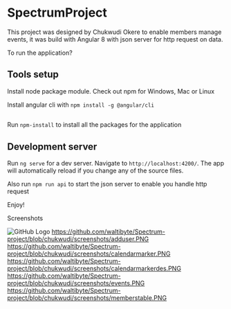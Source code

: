 # SpectrumProject

This project was designed by Chukwudi Okere to enable members manage events, it was build with Angular 8 with json server for http request on data.

To run the application? 

## Tools setup
Install node package module. 
Check out npm for Windows, Mac or Linux

Install angular cli with `npm install -g @angular/cli`


##
Run `npm-install` to install all the packages for the application

## Development server
Run `ng serve` for a dev server. Navigate to `http://localhost:4200/`. The app will automatically reload if you change any of the source files.

Also run `npm run api` to start the json server to enable you handle http request

Enjoy!

Screenshots

![GitHub Logo](https://github.com/waltibyte/Spectrum-project/blob/chukwudi/screenshots/homepage.PNG)
https://github.com/waltibyte/Spectrum-project/blob/chukwudi/screenshots/adduser.PNG
https://github.com/waltibyte/Spectrum-project/blob/chukwudi/screenshots/calendarmarker.PNG
https://github.com/waltibyte/Spectrum-project/blob/chukwudi/screenshots/calendarmarkerdes.PNG
https://github.com/waltibyte/Spectrum-project/blob/chukwudi/screenshots/events.PNG
https://github.com/waltibyte/Spectrum-project/blob/chukwudi/screenshots/memberstable.PNG

